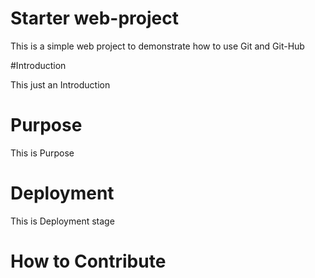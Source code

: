 # Starter web-project

This is a simple web project to demonstrate how to use Git and Git-Hub

#Introduction

This just an Introduction

# Purpose

This is Purpose

# Deployment

This is Deployment stage

# How to Contribute
